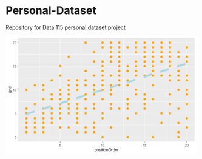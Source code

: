 # Personal-Dataset
Repository for Data 115 personal dataset project

![2020 Formula 1 Grid Position vs. Finishing Position](https://raw.githubusercontent.com/IBancroft/Personal-Dataset/main/gridpos.png)
